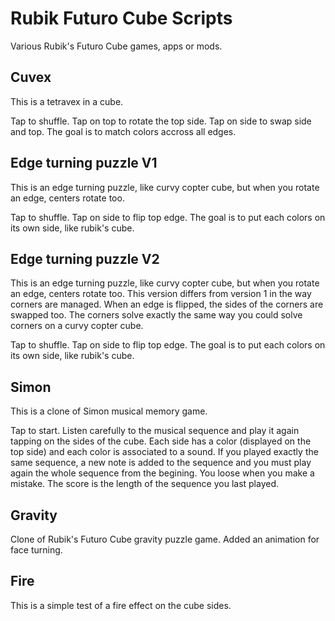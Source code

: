 Rubik Futuro Cube Scripts
=========================

Various Rubik's Futuro Cube games, apps or mods.

Cuvex
-----

This is a tetravex in a cube.

Tap to shuffle.
Tap on top to rotate the top side.
Tap on side to swap side and top.
The goal is to match colors accross all edges.

Edge turning puzzle V1
----------------------

This is an edge turning puzzle, like curvy copter cube, but when you rotate an edge, centers rotate too.

Tap to shuffle.
Tap on side to flip top edge.
The goal is to put each colors on its own side, like rubik's cube.

Edge turning puzzle V2
----------------------

This is an edge turning puzzle, like curvy copter cube, but when you rotate an edge, centers rotate too.
This version differs from version 1 in the way corners are managed. When an edge is flipped, the sides of the corners are swapped too.
The corners solve exactly the same way you could solve corners on a curvy copter cube.

Tap to shuffle.
Tap on side to flip top edge.
The goal is to put each colors on its own side, like rubik's cube.

Simon
-----

This is a clone of Simon musical memory game.

Tap to start. Listen carefully to the musical sequence and play it again tapping on the sides of the cube.
Each side has a color (displayed on the top side) and each color is associated to a sound.
If you played exactly the same sequence, a new note is added to the sequence and you must play again the whole sequence from the begining.
You loose when you make a mistake. The score is the length of the sequence you last played.

Gravity
----

Clone of Rubik's Futuro Cube gravity puzzle game.
Added an animation for face turning.

Fire
----

This is a simple test of a fire effect on the cube sides.

